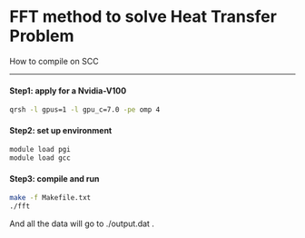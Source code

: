 # FFT method to solve Heat Transfer Problem

How to compile on SCC

---

#### Step1: apply for a Nvidia-V100

~~~bash
qrsh -l gpus=1 -l gpu_c=7.0 -pe omp 4
~~~

#### Step2: set up environment

~~~bash
module load pgi
module load gcc
~~~

#### Step3: compile and run

~~~bash
make -f Makefile.txt
./fft
~~~

And all the data will go to ./output.dat .